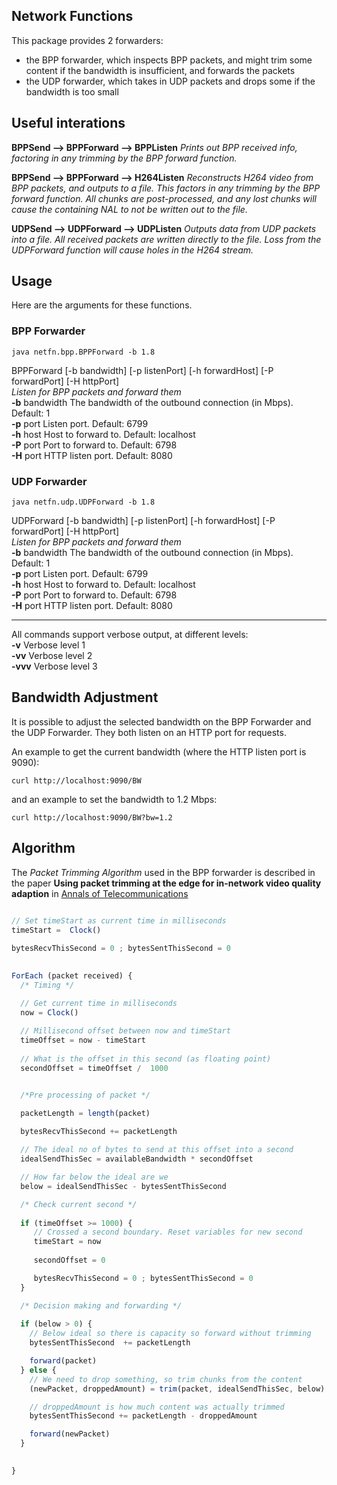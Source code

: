 ## Network Functions

This package provides 2 forwarders:

- the BPP forwarder, which inspects BPP packets, and might trim some content if the bandwidth is insufficient, and forwards the packets
- the UDP forwarder, which takes in UDP packets and drops some if the bandwidth is too small

## Useful interations


**BPPSend  -->  BPPForward --> BPPListen**   _Prints out BPP received info, factoring in any trimming by the BPP forward function._

**BPPSend  -->  BPPForward -->  H264Listen**  _Reconstructs H264 video from BPP packets,
and outputs to a file. This factors in any trimming by the BPP forward function. All chunks are post-processed, and any lost
chunks will cause the containing NAL to not be written out to the file._ 

**UDPSend  -->  UDPForward -->  UDPListen**   _Outputs data from UDP packets into a
file. All received packets are written directly to the file. Loss from the UDPForward function will
cause holes in the H264 stream._


## Usage

Here are the arguments for these functions.

### BPP Forwarder


`java netfn.bpp.BPPForward -b 1.8`

BPPForward [-b bandwidth] [-p listenPort] [-h forwardHost] [-P forwardPort] [-H httpPort]  
_Listen for BPP packets and forward them_  
**-b** bandwidth The bandwidth of the outbound connection (in Mbps). Default: 1  
**-p** port Listen port.  Default: 6799  
**-h** host Host to forward to.  Default: localhost  
**-P** port Port to forward to.  Default: 6798  
**-H** port HTTP listen port.  Default: 8080  





### UDP Forwarder


`java netfn.udp.UDPForward -b 1.8`

UDPForward [-b bandwidth] [-p listenPort] [-h forwardHost] [-P forwardPort] [-H httpPort]  
_Listen for BPP packets and forward them_  
**-b** bandwidth The bandwidth of the outbound connection (in Mbps). Default: 1  
**-p** port Listen port.  Default: 6799  
**-h** host Host to forward to.  Default: localhost  
**-P** port Port to forward to.  Default: 6798  
**-H** port HTTP listen port.  Default: 8080  



---

All commands support verbose output, at different levels:  
**-v** Verbose level 1  
**-vv** Verbose level 2  
**-vvv** Verbose level 3  


## Bandwidth Adjustment

It is possible to adjust the selected bandwidth on the BPP Forwarder
and the UDP Forwarder.
They both listen on an HTTP port for requests.

An example to get the current bandwidth (where the HTTP listen port is
9090):

`curl http://localhost:9090/BW`

and an example to set the bandwidth to 1.2 Mbps:

`curl http://localhost:9090/BW?bw=1.2`



## Algorithm

The *Packet Trimming Algorithm* used in the BPP forwarder is described in the paper 
**Using packet trimming at the edge for in-network video quality
adaption** in
[Annals of Telecommunications](https://link.springer.com/article/10.1007/s12243-023-00981-8)


```js

// Set timeStart as current time in milliseconds
timeStart =  Clock() 
 
bytesRecvThisSecond = 0 ; bytesSentThisSecond = 0 
  

ForEach (packet received) {
  /* Timing */

  // Get current time in milliseconds
  now = Clock() 
  
  // Millisecond offset between now and timeStart 
  timeOffset = now - timeStart 
  
  // What is the offset in this second (as floating point)
  secondOffset = timeOffset /  1000 


  /*Pre processing of packet */

  packetLength = length(packet)

  bytesRecvThisSecond += packetLength
  
  // The ideal no of bytes to send at this offset into a second 
  idealSendThisSec = availableBandwidth * secondOffset

  // How far below the ideal are we
  below = idealSendThisSec - bytesSentThisSecond

  /* Check current second */
  
  if (timeOffset >= 1000) {
     // Crossed a second boundary. Reset variables for new second
     timeStart = now
     
     secondOffset = 0

     bytesRecvThisSecond = 0 ; bytesSentThisSecond = 0
  }

  /* Decision making and forwarding */
  
  if (below > 0) {
    // Below ideal so there is capacity so forward without trimming
    bytesSentThisSecond  += packetLength

    forward(packet)
  } else {
    // We need to drop something, so trim chunks from the content
    (newPacket, droppedAmount) = trim(packet, idealSendThisSec, below)

    // droppedAmount is how much content was actually trimmed
    bytesSentThisSecond += packetLength - droppedAmount

    forward(newPacket)
  }

  
}


```
